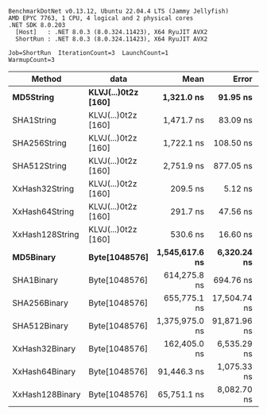```

BenchmarkDotNet v0.13.12, Ubuntu 22.04.4 LTS (Jammy Jellyfish)
AMD EPYC 7763, 1 CPU, 4 logical and 2 physical cores
.NET SDK 8.0.203
  [Host]   : .NET 8.0.3 (8.0.324.11423), X64 RyuJIT AVX2
  ShortRun : .NET 8.0.3 (8.0.324.11423), X64 RyuJIT AVX2

Job=ShortRun  IterationCount=3  LaunchCount=1  
WarmupCount=3  

```
| Method          | data                | Mean           | Error        | StdDev      | Min            | Max            | Gen0   | Allocated |
|---------------- |-------------------- |---------------:|-------------:|------------:|---------------:|---------------:|-------:|----------:|
| **MD5String**       | **KLVJ(...)0t2z [160]** |     **1,321.0 ns** |     **91.95 ns** |     **5.04 ns** |     **1,315.3 ns** |     **1,324.6 ns** | **0.0134** |    **1128 B** |
| SHA1String      | KLVJ(...)0t2z [160] |     1,471.7 ns |     83.09 ns |     4.55 ns |     1,468.9 ns |     1,476.9 ns | 0.0153 |    1416 B |
| SHA256String    | KLVJ(...)0t2z [160] |     1,722.1 ns |    108.50 ns |     5.95 ns |     1,716.5 ns |     1,728.3 ns | 0.0210 |    1856 B |
| SHA512String    | KLVJ(...)0t2z [160] |     2,751.9 ns |    877.05 ns |    48.07 ns |     2,715.9 ns |     2,806.5 ns | 0.0381 |    3240 B |
| XxHash32String  | KLVJ(...)0t2z [160] |       209.5 ns |      5.12 ns |     0.28 ns |       209.2 ns |       209.8 ns | 0.0069 |     584 B |
| XxHash64String  | KLVJ(...)0t2z [160] |       291.7 ns |     47.56 ns |     2.61 ns |       290.0 ns |       294.7 ns | 0.0086 |     728 B |
| XxHash128String | KLVJ(...)0t2z [160] |       530.6 ns |     16.60 ns |     0.91 ns |       529.5 ns |       531.2 ns | 0.0134 |    1128 B |
| **MD5Binary**       | **Byte[1048576]**       | **1,545,617.6 ns** |  **6,320.24 ns** |   **346.43 ns** | **1,545,352.1 ns** | **1,546,009.5 ns** |      **-** |      **41 B** |
| SHA1Binary      | Byte[1048576]       |   614,275.8 ns |    694.76 ns |    38.08 ns |   614,241.3 ns |   614,316.7 ns |      - |      49 B |
| SHA256Binary    | Byte[1048576]       |   655,775.1 ns | 17,504.74 ns |   959.49 ns |   655,004.3 ns |   656,849.7 ns |      - |      57 B |
| SHA512Binary    | Byte[1048576]       | 1,375,975.0 ns | 91,871.96 ns | 5,035.81 ns | 1,372,251.5 ns | 1,381,704.7 ns |      - |      89 B |
| XxHash32Binary  | Byte[1048576]       |   162,405.0 ns |  6,535.29 ns |   358.22 ns |   162,188.3 ns |   162,818.4 ns |      - |      32 B |
| XxHash64Binary  | Byte[1048576]       |    91,446.3 ns |  1,075.33 ns |    58.94 ns |    91,397.9 ns |    91,511.9 ns |      - |      32 B |
| XxHash128Binary | Byte[1048576]       |    65,751.1 ns |  8,082.70 ns |   443.04 ns |    65,239.6 ns |    66,013.8 ns |      - |      40 B |
